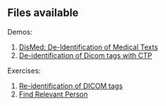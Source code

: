 Files available
---------------
Demos:
1. [DisMed: De-Identification of Medical Texts](https://github.com/BIMCV-CSUSP/AnonymizationHackaton/blob/main/lab/HackathonDemo1.ipynb)
2. [De-identification of Dicom tags with CTP](https://github.com/BIMCV-CSUSP/AnonymizationHackaton/blob/main/lab/HackathonDemo2.ipynb)

Exercises:
1. [Re-identification of DICOM tags](https://github.com/BIMCV-CSUSP/AnonymizationHackaton/blob/main/lab/HackathonExercises.ipynb)
2. [Find Relevant Person](https://github.com/BIMCV-CSUSP/AnonymizationHackaton/blob/main/lab/HackathonExercises.ipynb)

